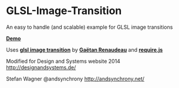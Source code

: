 GLSL-Image-Transition
=====================

An easy to handle (and scalable) example for GLSL image transitions

[**Demo**](http://andsynchrony.github.io/GLSL-Image-Transition/)

Uses [**glsl image transition**](https://github.com/gre/glsl-transition) by [**Gaëtan Renaudeau**](https://github.com/gre)
and [**require.js**](https://github.com/jrburke/requirejs)

Modified for Design and Systems website 2014
http://designandsystems.de/

Stefan Wagner @andsynchrony
http://andsynchrony.net/
